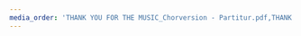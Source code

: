 ```yaml
---
media_order: 'THANK YOU FOR THE MUSIC_Chorversion - Partitur.pdf,THANK YOU FOR THE MUSIC_Chorversion_fuer-Schnellleser - Partitur.pdf,THANK YOU FOR THE MUSIC_SAATTB_fuer-Schnellleser_Tabletversion - Partitur.pdf'
---
```


